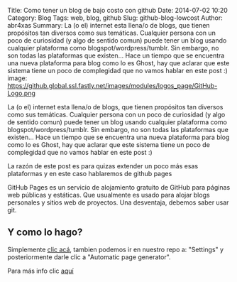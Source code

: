 Title: Como tener un blog de bajo costo con github
Date: 2014-07-02 10:20
Category: Blog
Tags: web, blog, github
Slug: github-blog-lowcost
Author: abr4xas
Summary: La (o el) internet esta llena/o de blogs, que tienen propósitos tan diversos como sus temáticas. Cualquier persona con un poco de curiosidad (y algo de sentido comun) puede tener un blog usando cualquier plataforma como blogspot/wordpress/tumblr. Sin embargo, no son todas las plataformas que existen... Hace un tiempo que se encuentra una nueva plataforma para blog como lo es Ghost, hay que aclarar que este sistema tiene un poco de complegidad que no vamos hablar en este post :)
image: https://github.global.ssl.fastly.net/images/modules/logos_page/GitHub-Logo.png


La (o el) internet esta llena/o de blogs, que tienen propósitos tan diversos como sus temáticas. Cualquier persona con un poco de curiosidad (y algo de sentido comun) puede tener un blog usando cualquier plataforma como blogspot/wordpress/tumblr. Sin embargo, no son todas las plataformas que existen... Hace un tiempo que se encuentra una nueva plataforma para blog como lo es Ghost, hay que aclarar que este sistema tiene un poco de complegidad que no vamos hablar en este post :) 


La razón de este post es para quizas extender un poco más esas plataformas y en este caso hablaremos de github pages


GitHub Pages es un servicio de alojamiento gratuito de GitHub para páginas web públicas y estáticas. Que usualmente es usado  para alojar blogs personales y sitios web de proyectos. Una desventaja, debemos saber usar git.



## Y como lo hago?

Simplemente [clic acá](https://pages.github.com/ "pages.github.com"), tambien podemos ir en nuestro repo a: "Settings" y posteriormente darle clic a "Automatic page generator".

Para más info clic [aquí](https://help.github.com/categories/20/articles)
